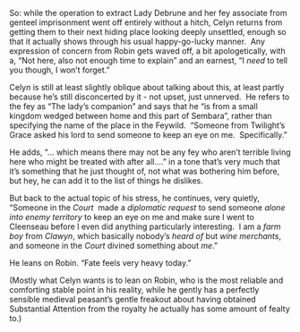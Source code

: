 So: while the operation to extract Lady Debrune and her fey associate from genteel imprisonment went off entirely without a hitch, Celyn returns from getting them to their next hiding place looking deeply unsettled, enough so that it actually shows through his usual happy-go-lucky manner.  Any expression of concern from Robin gets waved off, a bit apologetically, with a, “Not here, also not enough time to explain” and an earnest, “I *need* to tell you though, I won’t forget.”
  
Celyn is still at least slightly oblique about talking about this, at least partly because he’s still disconcerted by it - not upset, just unnerved.  He refers to the fey as “The lady’s companion” and says that he “is from a small kingdom wedged between home and this part of Sembara”, rather than specifying the name of the place in the Feywild.  “Someone from Twilight’s Grace asked his lord to send someone to keep an eye on me.  Specifically.”

He adds, “... which means there may not be any fey who aren’t terrible living here who might be treated with after all....” in a tone that’s very much that it’s something that he just thought of, not what was bothering him before, but hey, he can add it to the list of things he dislikes.

But back to the actual topic of his stress, he continues, very quietly, “Someone in the *Court*  made a _diplomatic request_ to send someone _alone into enemy territory_ to keep an eye on me and make sure I went to Cleenseau before I even did anything particularly interesting.  I am a *farm boy* from *Clawyn*, which basically nobody’s *heard of* but *wine merchants*, and someone in the *Court* divined something about *me*.”

He leans on Robin. “Fate feels very heavy today.”

(Mostly what Celyn wants is to lean on Robin, who is the most reliable and comforting stable point in his reality, while he gently has a perfectly sensible medieval peasant’s gentle freakout about having obtained Substantial Attention from the royalty he actually has some amount of fealty to.)